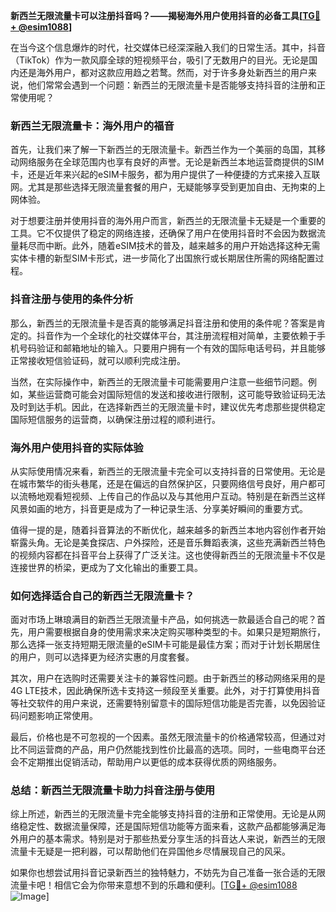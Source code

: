 **新西兰无限流量卡可以注册抖音吗？——揭秘海外用户使用抖音的必备工具[[TG💪+ @esim1088](https://t.me/s/esim1088)]**

在当今这个信息爆炸的时代，社交媒体已经深深融入我们的日常生活。其中，抖音（TikTok）作为一款风靡全球的短视频平台，吸引了无数用户的目光。无论是国内还是海外用户，都对这款应用趋之若鹜。然而，对于许多身处新西兰的用户来说，他们常常会遇到一个问题：新西兰的无限流量卡是否能够支持抖音的注册和正常使用呢？

### 新西兰无限流量卡：海外用户的福音

首先，让我们来了解一下新西兰的无限流量卡。新西兰作为一个美丽的岛国，其移动网络服务在全球范围内也享有良好的声誉。无论是新西兰本地运营商提供的SIM卡，还是近年来兴起的eSIM卡服务，都为用户提供了一种便捷的方式来接入互联网。尤其是那些选择无限流量套餐的用户，无疑能够享受到更加自由、无拘束的上网体验。

对于想要注册并使用抖音的海外用户而言，新西兰的无限流量卡无疑是一个重要的工具。它不仅提供了稳定的网络连接，还确保了用户在使用抖音时不会因为数据流量耗尽而中断。此外，随着eSIM技术的普及，越来越多的用户开始选择这种无需实体卡槽的新型SIM卡形式，进一步简化了出国旅行或长期居住所需的网络配置过程。

### 抖音注册与使用的条件分析

那么，新西兰的无限流量卡是否真的能够满足抖音注册和使用的条件呢？答案是肯定的。抖音作为一个全球化的社交媒体平台，其注册流程相对简单，主要依赖于手机号码验证和邮箱地址的输入。只要用户拥有一个有效的国际电话号码，并且能够正常接收短信验证码，就可以顺利完成注册。

当然，在实际操作中，新西兰的无限流量卡可能需要用户注意一些细节问题。例如，某些运营商可能会对国际短信的发送和接收进行限制，这可能导致验证码无法及时到达手机。因此，在选择新西兰的无限流量卡时，建议优先考虑那些提供稳定国际短信服务的运营商，以确保注册过程的顺利进行。

### 海外用户使用抖音的实际体验

从实际使用情况来看，新西兰的无限流量卡完全可以支持抖音的日常使用。无论是在城市繁华的街头巷尾，还是在偏远的自然保护区，只要网络信号良好，用户都可以流畅地观看短视频、上传自己的作品以及与其他用户互动。特别是在新西兰这样风景如画的地方，抖音更是成为了一种记录生活、分享美好瞬间的重要方式。

值得一提的是，随着抖音算法的不断优化，越来越多的新西兰本地内容创作者开始崭露头角。无论是美食探店、户外探险，还是音乐舞蹈表演，这些充满新西兰特色的视频内容都在抖音平台上获得了广泛关注。这也使得新西兰的无限流量卡不仅是连接世界的桥梁，更成为了文化输出的重要工具。

### 如何选择适合自己的新西兰无限流量卡？

面对市场上琳琅满目的新西兰无限流量卡产品，如何挑选一款最适合自己的呢？首先，用户需要根据自身的使用需求来决定购买哪种类型的卡。如果只是短期旅行，那么选择一张支持短期无限流量的eSIM卡可能是最佳方案；而对于计划长期居住的用户，则可以选择更为经济实惠的月度套餐。

其次，用户在选购时还需要关注卡的兼容性问题。由于新西兰的移动网络采用的是4G LTE技术，因此确保所选卡支持这一频段至关重要。此外，对于打算使用抖音等社交软件的用户来说，还需要特别留意卡的国际短信功能是否完善，以免因验证码问题影响正常使用。

最后，价格也是不可忽视的一个因素。虽然无限流量卡的价格通常较高，但通过对比不同运营商的产品，用户仍然能找到性价比最高的选项。同时，一些电商平台还会不定期推出促销活动，帮助用户以更低的成本获得优质的网络服务。

### 总结：新西兰无限流量卡助力抖音注册与使用

综上所述，新西兰的无限流量卡完全能够支持抖音的注册和正常使用。无论是从网络稳定性、数据流量保障，还是国际短信功能等方面来看，这款产品都能够满足海外用户的基本需求。特别是对于那些热爱分享生活的抖音达人来说，新西兰的无限流量卡无疑是一把利器，可以帮助他们在异国他乡尽情展现自己的风采。

如果你也想尝试用抖音记录新西兰的独特魅力，不妨先为自己准备一张合适的无限流量卡吧！相信它会为你带来意想不到的乐趣和便利。[[TG💪+ @esim1088](https://t.me/s/esim1088) ![Image](https://i.postimg.cc/4NQfJmqS/Snipaste-2025-05-13-00-14-12.png)]